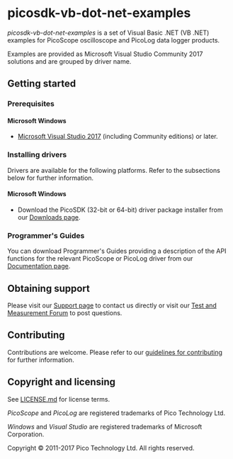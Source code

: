 # picosdk-vb-dot-net-examples

*picosdk-vb-dot-net-examples* is a set of Visual Basic .NET (VB .NET) examples for PicoScope oscilloscope and PicoLog data logger products.

Examples are provided as Microsoft Visual Studio Community 2017 solutions and are grouped by driver name.

## Getting started

### Prerequisites

#### Microsoft Windows

* [Microsoft Visual Studio 2017](https://www.visualstudio.com/) (including Community editions) or later.  

### Installing drivers

Drivers are available for the following platforms. Refer to the subsections below for further information.

#### Microsoft Windows

* Download the PicoSDK (32-bit or 64-bit) driver package installer from our [Downloads page](https://www.picotech.com/downloads).

### Programmer's Guides

You can download Programmer's Guides providing a description of the API functions for the relevant PicoScope or PicoLog driver from our [Documentation page](https://www.picotech.com/library/documentation).

## Obtaining support

Please visit our [Support page](https://www.picotech.com/tech-support) to contact us directly or visit our [Test and Measurement Forum](https://www.picotech.com/support/forum23.html) to post questions.

## Contributing

Contributions are welcome. Please refer to our [guidelines for contributing](.github/CONTRIBUTING.md) for further information.

## Copyright and licensing

See [LICENSE.md](LICENSE.md) for license terms. 

*PicoScope* and *PicoLog* are registered trademarks of Pico Technology Ltd. 

*Windows* and *Visual Studio* are registered trademarks of Microsoft Corporation.

Copyright © 2011-2017 Pico Technology Ltd. All rights reserved. 

